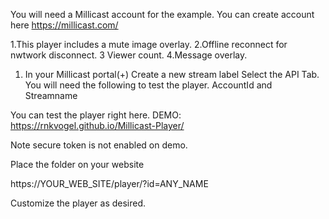 You will need a Millicast account for the example.
You can create account here https://millicast.com/

1.This player includes a mute image overlay.
2.Offline reconnect for nwtwork disconnect.
3 Viewer count.
4.Message overlay.



1. In your Millicast portal(+) Create a new stream label
Select the API Tab.
You will need the following to test the player.
AccountId and Streamname

You can test the player right here.
DEMO:
https://rnkvogel.github.io/Millicast-Player/

Note secure token is not enabled on demo.

Place the folder on your website 

https://YOUR_WEB_SITE/player/?id=ANY_NAME

Customize the player as desired.


